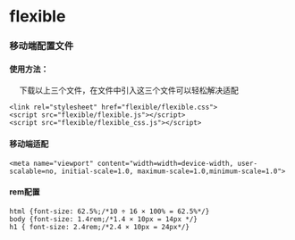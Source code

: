 # flexible

### 移动端配置文件

#### 使用方法：

&ensp;&ensp; 下载以上三个文件，在文件中引入这三个文件可以轻松解决适配

`<link rel="stylesheet" href="flexible/flexible.css">`  
`<script src="flexible/flexible.js"></script>`  
`<script src="flexible/flexible_css.js"></script>`  
  
  
#### 移动端适配  
`<meta name="viewport" content="width=width=device-width, user-scalable=no, initial-scale=1.0, maximum-scale=1.0,minimum-scale=1.0">`

#### rem配置
`html {font-size: 62.5%;/*10 ÷ 16 × 100% = 62.5%*/}`  
`body {font-size: 1.4rem;/*1.4 × 10px = 14px */}`  
`h1 { font-size: 2.4rem;/*2.4 × 10px = 24px*/}`  